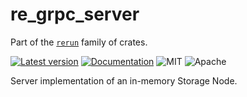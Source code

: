 # re_grpc_server

Part of the [`rerun`](https://github.com/rerun-io/rerun) family of crates.

[![Latest version](https://img.shields.io/crates/v/re_grpc_server.svg?speculative-link)](https://crates.io/crates/re_grpc_server?speculative-link)
[![Documentation](https://docs.rs/re_grpc_server/badge.svg?speculative-link)](https://docs.rs/re_grpc_server?speculative-link)
![MIT](https://img.shields.io/badge/license-MIT-blue.svg)
![Apache](https://img.shields.io/badge/license-Apache-blue.svg)

Server implementation of an in-memory Storage Node.
